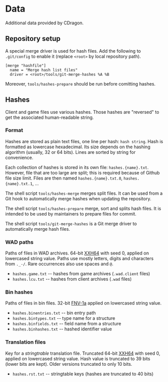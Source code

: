 # Data

Additional data provided by CDragon.


## Repository setup

A special merge driver is used for hash files.
Add the following to `.git/config` to enable it (replace `<root>` by local repository path).
```
[merge "hashfile"]
  name = "Merge hash list files"
  driver = <root>/tools/git-merge-hashes %A %B
```

Moreover, `tools/hashes-prepare` should be run before comitting hashes.


## Hashes

Client and game files use various hashes.
Those hashes are "reversed" to get the associated human-readable string.


### Format

Hashes are stored as plain text files, one line per hash: `hash string`.
Hash is formatted as lowercase hexadecimal. Its size depends on the hashing algorithm (usually, 32 or 64 bits).
Lines are sorted by string for convenience.

Each collection of hashes is stored in its own file: `hashes.{name}.txt`.
However, file that are too large are split; this is required because of Github file size limit.
Files are then named `hashes.{name}.txt.0`, `hashes.{name}.txt.1`, ...

The shell script `tools/hashes-merge` merges split files.
It can be used from a Git hook to automatically merge hashes when updating the repository.

The shell script `tools/hashes-prepare` merge, sort and splits hash files.
It is intended to be used by maintainers to prepare files for commit.

The shell script `tools/git-merge-hashes` is a Git merge driver to automatically merge hash files.


### WAD paths

Paths of files in WAD archives.
64-bit [XXH64](https://xxhash.com/) with seed 0, applied on lowercased string value.
Paths use mostly letters, digits and characters from `._-/`. Rare occurrences also use spaces and `@`.

- `hashes.game.txt` -- hashes from game archives (`.wad.client` files)
- `hashes.lcu.txt` -- hashes from client archives (`.wad` files)

### Bin hashes

Paths of files in bin files.
32-bit [FNV-1a](https://en.wikipedia.org/wiki/Fowler%E2%80%93Noll%E2%80%93Vo_hash_function#FNV-1a_hash) applied on lowercased string value.

- `hashes.binentries.txt` -- bin entry path
- `hashes.bintypes.txt` -- type name for a structure
- `hashes.binfields.txt` -- field name from a structure
- `hashes.binhashes.txt` -- hashed identifier value

### Translation files

Key for a *stringtrable* translation file. 
Truncated 64-bit [XXH64](https://xxhash.com/) with seed 0, applied on lowercased string value.
Hash value is truncated to 39 bits (lower bits are kept). Older versions truncated to only 10 bits.

- `hashes.rst.txt` -- stringtable keys (hashes are truncated to 40 bits)

